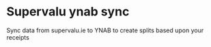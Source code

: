 # Supervalu ynab sync

Sync data from supervalu.ie to YNAB to create splits based upon your receipts
